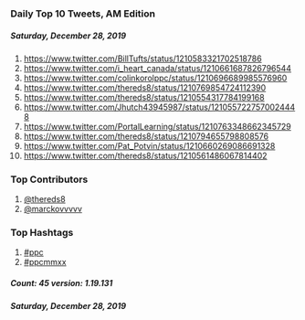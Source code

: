 ### Daily Top 10 Tweets, AM Edition
##### Saturday, December 28, 2019
 1) https://www.twitter.com/BillTufts/status/1210583321702518786
 2) https://www.twitter.com/i_heart_canada/status/1210661687826796544
 3) https://www.twitter.com/colinkorolppc/status/1210696689985576960
 4) https://www.twitter.com/thereds8/status/1210769854724112390
 5) https://www.twitter.com/thereds8/status/1210554317784199168
 6) https://www.twitter.com/Jhutch43945987/status/1210557227570024448
 7) https://www.twitter.com/PortalLearning/status/1210763348662345729
 8) https://www.twitter.com/thereds8/status/1210794655798808576
 9) https://www.twitter.com/Pat_Potvin/status/1210660269086691328
10) https://www.twitter.com/thereds8/status/1210561486067814402

### Top Contributors
  1) [@thereds8](https://www.twitter.com/thereds8)
  2) [@marckovvvvv](https://www.twitter.com/marckovvvvv)


### Top Hashtags

  1) [#ppc](https://www.twitter.com/hashtag/ppc)
  2) [#ppcmmxx](https://www.twitter.com/hashtag/ppcmmxx)

##### Count: 45	version: 1.19.131
##### Saturday, December 28, 2019

